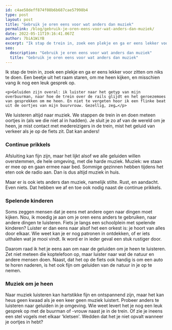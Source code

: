 ```yaml
---
id: c4ae58deff874f08b6b687cae57998b4
type: post
layout: post
title: "Gebruik je oren eens voor wat anders dan muziek"
permalink: /blog/gebruik-je-oren-eens-voor-wat-anders-dan-muziek/
date: 2022-05-11T19:16:41.067Z
author: 7biA1WiYB
excerpt: "Ik stap de trein in, zoek een plekje en ga er eens lekker voor zitten om niks te doen. Een beetje uit het raam staren, om me heen kijken, en misschien vang ik nog een leuk gesprek op.  "
seo:
  description: "Gebruik je oren eens voor wat anders dan muziek"
  title: "Gebruik je oren eens voor wat anders dan muziek"
---
```

Ik stap de trein in, zoek een plekje en ga er eens lekker voor zitten om niks te doen. Een beetje uit het raam staren, om me heen kijken, en misschien vang ik nog een leuk gesprek op.  

    <p>Geluiden zijn overal: ik luister naar het getyp van mijn overbuurman, naar hoe de trein over de rails glijdt en het geroezemoes van gesprekken om me heen. En niet te vergeten hoor ik een flinke beat uit de oortjes van mijn buurvrouw. Gezellig, zeg…</p>
<p>We luisteren altijd naar muziek. We stappen de trein in en doen meteen oortjes in (als we die niet al in hadden). Je sluit je zo af van de wereld om je heen, je mist contact met medereizigers in de trein, mist het geluid van verkeer als je op de fiets zit. Dat kan anders!</p>
<h3>Continue prikkels</h3>
<p>Afsluiting kan fijn zijn, maar het lijkt alsof we alle geluiden willen overstemmen, de hele omgeving, met die harde muziek. Muziek: we staan er mee op en gaan ermee naar bed. Sommige gezinnen hebben tijdens het eten ook de radio aan. Dan is dus altijd muziek in huis.</p>
<p>Maar er is ook iets anders dan muziek, namelijk stilte. Rust, en aandacht. Even niets. Dat hebben we af en toe ook nodig naast de continue prikkels. </p>
<h3>Spelende kinderen</h3>
<p>Soms zeggen mensen dat je eens met andere ogen naar dingen moet kijken. Nou, ik moedig je aan om je oren eens anders te gebruiken, naar andere dingen te luisteren. Fiets je langs een schoolplein met spelende kinderen? Luister er dan eens naar alsof het een orkest is: je hoort van alles door elkaar. Wie weet kan je er nog patronen in ontdekken, of er iets uithalen wat je mooi vindt. Ik word er in ieder geval een stuk rustiger door. </p>
<p>Daarom raad ik het je eens aan om naar de geluiden om je heen te luisteren. Zet niet meteen die koptelefoon op, maar luister naar wat de natuur en andere mensen doen. Naast, dat het op de fiets ook handig is om een auto te horen naderen, is het ook fijn om geluiden van de natuur in je op te nemen.</p>
<h3><strong>Muziek om je heen</strong></h3>
<p>Naar muziek luisteren kan hartstikke fijn en ontspannend zijn, maar het kan heus geen kwaad als je een keer geen muziek luistert. Probeer anders te luisteren naar geluiden in je omgeving. Wie weet levert het je nog een leuk gesprek op met de buurman of -vrouw naast je in de trein. Of zie je ineens een stel vogels met elkaar 'kletsen'. Wedden dat het je niet opvalt wanneer je oortjes in hebt?</p>  
